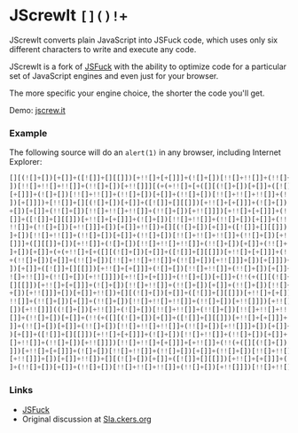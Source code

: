 # JScrewIt `[]()!+`

JScrewIt converts plain JavaScript into JSFuck code, which uses only six different characters to write and execute any code.

JScrewIt is a fork of [JSFuck](https://github.com/aemkei/jsfuck) with the ability to optimize code for a particular set of JavaScript engines and even just for your browser.

The more specific your engine choice, the shorter the code you'll get.

Demo: [jscrew.it](http://jscrew.it)

### Example

The following source will do an `alert(1)` in any browser, including Internet Explorer:

```js
[][(![]+[])[+[]]+([![]]+[][[]])[+!![]+[+[]]]+(![]+[])[!![]+!![]]+(!![]+[])[+[]]+(!![]+[
])[!![]+!![]+!![]]+(!![]+[])[+!![]]][(+(+!![]+[+([][(![]+[])[+[]]+([![]]+[][[]])[+!![]+
[+[]]]+(![]+[])[!![]+!![]]+(!![]+[])[+[]]+(!![]+[])[!![]+!![]+!![]]+(!![]+[])[+!![]]]+[
])[+[]]])+[!![]]+[][(![]+[])[+[]]+([![]]+[][[]])[+!![]+[+[]]]+(![]+[])[!![]+!![]]+(!![]
+[])[+[]]+(!![]+[])[!![]+!![]+!![]]+(!![]+[])[+!![]]])[+!![]+[+[]]]+(!!(+([][(![]+[])[+
[]]+([![]]+[][[]])[+!![]+[+[]]]+(![]+[])[!![]+!![]]+(!![]+[])[+[]]+(!![]+[])[!![]+!![]+
!![]]+(!![]+[])[+!![]]]+[])[+[]]+!![])+[][(![]+[])[+[]]+([![]]+[][[]])[+!![]+[+[]]]+(![
]+[])[!![]+!![]]+(!![]+[])[+[]]+(!![]+[])[!![]+!![]+!![]]+(!![]+[])[+!![]]])[+!![]+[+!!
[]]]+([][[]]+[])[+!![]]+(![]+[])[!![]+!![]+!![]]+(!![]+[])[+[]]+(!![]+[])[+!![]]+([][[]
]+[])[+[]]+(+(+!![]+[+([][(![]+[])[+[]]+([![]]+[][[]])[+!![]+[+[]]]+(![]+[])[!![]+!![]]
+(!![]+[])[+[]]+(!![]+[])[!![]+!![]+!![]]+(!![]+[])[+!![]]]+[])[+[]]])+[!![]]+[][(![]+[
])[+[]]+([![]]+[][[]])[+!![]+[+[]]]+(![]+[])[!![]+!![]]+(!![]+[])[+[]]+(!![]+[])[!![]+!
![]+!![]]+(!![]+[])[+!![]]])[+!![]+[+[]]]+(!![]+[])[+[]]+(!!(+([][(![]+[])[+[]]+([![]]+
[][[]])[+!![]+[+[]]]+(![]+[])[!![]+!![]]+(!![]+[])[+[]]+(!![]+[])[!![]+!![]+!![]]+(!![]
+[])[+!![]]]+[])[+[]]+!![])+[][(![]+[])[+[]]+([![]]+[][[]])[+!![]+[+[]]]+(![]+[])[!![]+
!![]]+(!![]+[])[+[]]+(!![]+[])[!![]+!![]+!![]]+(!![]+[])[+!![]]])[+!![]+[+!![]]]+(!![]+
[])[+!![]]]((![]+[])[+!![]]+(![]+[])[!![]+!![]]+(!![]+[])[!![]+!![]+!![]]+(!![]+[])[+!!
[]]+(!![]+[])[+[]]+(!!(+([][(![]+[])[+[]]+([![]]+[][[]])[+!![]+[+[]]]+(![]+[])[!![]+!![
]]+(!![]+[])[+[]]+(!![]+[])[!![]+!![]+!![]]+(!![]+[])[+!![]]]+[])[+[]]+!![])+[][(![]+[]
)[+[]]+([![]]+[][[]])[+!![]+[+[]]]+(![]+[])[!![]+!![]]+(!![]+[])[+[]]+(!![]+[])[!![]+!!
[]+!![]]+(!![]+[])[+!![]]])[!![]+!![]+[+[]]]+[+!![]]+(!!(+([][(![]+[])[+[]]+([![]]+[][[
]])[+!![]+[+[]]]+(![]+[])[!![]+!![]]+(!![]+[])[+[]]+(!![]+[])[!![]+!![]+!![]]+(!![]+[])
[+!![]]]+[])[+[]]+!![])+[][(![]+[])[+[]]+([![]]+[][[]])[+!![]+[+[]]]+(![]+[])[!![]+!![]
]+(!![]+[])[+[]]+(!![]+[])[!![]+!![]+!![]]+(!![]+[])[+!![]]])[!![]+!![]+[+!![]]])()
``` 

### Links

* [JSFuck](http://www.jsfuck.com) <br>
* Original discussion at [Sla.ckers.org](http://sla.ckers.org/forum/read.php?24,32930)
